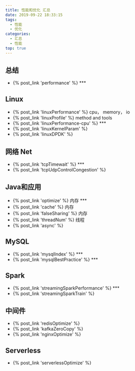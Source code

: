 ```yaml
---
title: 性能和优化 汇总
date: 2019-09-22 18:33:15
tags:
  - 性能
  - 优化
categories:
  - 汇总
  - 性能
top: true  
---
```


<p></p>
<!-- more -->

## 总结
+ {% post_link 'performance'  %}  ***

## Linux
+ {% post_link 'linuxPerformance'  %}   cpu， memory， io
+ {% post_link 'linuxProfile'  %}   method and tools
+ {% post_link 'linuxPerformance-cpu'  %}  ***
+ {% post_link 'linuxKernelParam'  %}
+ {% post_link 'linuxDPDK' %}

## 网络 Net
+ {% post_link 'tcpTimewait'  %}  *** 
+ {% post_link 'tcpUdpControlCongestion'  %}

## Java和应用
+ {% post_link 'optimize'  %}  内存 *** 
+ {% post_link 'cache'  %}  内存
+ {% post_link 'falseSharing'  %}  内存
+ {% post_link 'threadNum'  %}  线程 
+ {% post_link 'async'  %}


## MySQL
+ {% post_link 'mysqlIndex'  %}  ***
+ {% post_link 'mysqlBestPractice' %}  ***

## Spark
+ {% post_link 'streamingSparkPerformance'  %}   ***
+ {% post_link 'streamingSparkTrain'  %} 

## 中间件
+ {% post_link 'redisOptimize' %}
+ {% post_link 'kafkaZeroCopy' %}
+ {% post_link 'nginxOptimize' %}

## Serverless
+ {% post_link 'serverlessOptimize' %}




